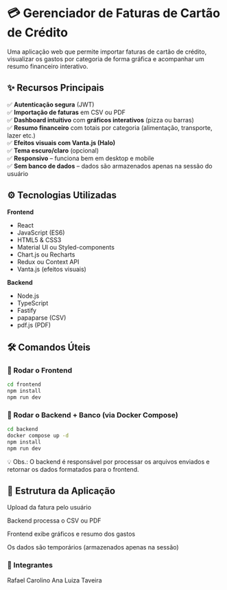 # 💳 Gerenciador de Faturas de Cartão de Crédito

Uma aplicação web que permite importar faturas de cartão de crédito, visualizar os gastos por categoria de forma gráfica e acompanhar um resumo financeiro interativo.

## ✨ Recursos Principais

✅ **Autenticação segura** (JWT)  
✅ **Importação de faturas** em CSV ou PDF  
✅ **Dashboard intuitivo** com **gráficos interativos** (pizza ou barras)  
✅ **Resumo financeiro** com totais por categoria (alimentação, transporte, lazer etc.)  
✅ **Efeitos visuais com Vanta.js (Halo)**  
✅ **Tema escuro/claro** (opcional)  
✅ **Responsivo** – funciona bem em desktop e mobile  
✅ **Sem banco de dados** – dados são armazenados apenas na sessão do usuário

## ⚙️ Tecnologias Utilizadas

**Frontend**  
- React  
- JavaScript (ES6)  
- HTML5 & CSS3  
- Material UI ou Styled-components  
- Chart.js ou Recharts  
- Redux ou Context API  
- Vanta.js (efeitos visuais)

**Backend**  
- Node.js  
- TypeScript  
- Fastify  
- papaparse (CSV)  
- pdf.js (PDF)

## 🛠️ Comandos Úteis

### 🔹 Rodar o Frontend

```bash
cd frontend
npm install
npm run dev
```

### 🔹 Rodar o Backend + Banco (via Docker Compose)

```bash
cd backend
docker compose up -d
npm install
npm run dev
```
💡 Obs.: O backend é responsável por processar os arquivos enviados e retornar os dados formatados para o frontend.

## 📂 Estrutura da Aplicação
Upload da fatura pelo usuário

Backend processa o CSV ou PDF

Frontend exibe gráficos e resumo dos gastos

Os dados são temporários (armazenados apenas na sessão)

### 👥 Integrantes
Rafael Carolino
Ana Luiza Taveira